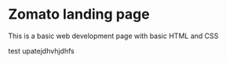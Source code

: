 # Zomato landing page

This is a basic web development page with basic HTML and CSS

test upatejdhvhjdhfs